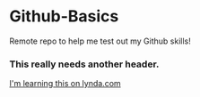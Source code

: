# Github-Basics
Remote repo to help me test out my Github skills!

### This really needs another header.

[I'm learning this on lynda.com](http://www.lynda.com)
